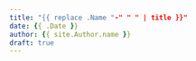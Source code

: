 ```yaml
---
title: "{{ replace .Name "-" " " | title }}"
date: {{ .Date }}
author: {{ site.Author.name }}
draft: true
---
```


